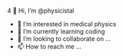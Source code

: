 4 👋 Hi, I’m @physicistal
- 👀 I’m interested in medical physics
- 🌱 I’m currently learning coding
- 💞️ I’m looking to collaborate on ...
- 📫 How to reach me ...

<!---
physicistal/physicistal is a ✨ special ✨ repository because its `README.md` (this file) appears on your GitHub profile.
You can click the Preview link to take a look at your changes.
--->

